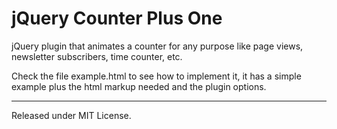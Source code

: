 jQuery Counter Plus One
=======================

jQuery plugin that animates a counter for any purpose like page views,
newsletter subscribers, time counter, etc.

Check the file example.html to see how to implement it, it has a simple example
plus the html markup needed and the plugin options.

------------------------
Released under MIT License.
